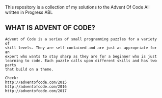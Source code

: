This repository is a collection of my solutions to the Advent Of Code 
All written in Progress ABL

## WHAT IS ADVENT OF CODE?

	Advent of Code is a series of small programming puzzles for a variety of 
	skill levels. They are self-contained and are just as appropriate for an 
	expert who wants to stay sharp as they are for a beginner who is just 
	learning to code. Each puzzle calls upon different skills and has two parts 
	that build on a theme.

	Check:
	http://adventofcode.com/2015
	http://adventofcode.com/2016
	http://adventofcode.com/2017
